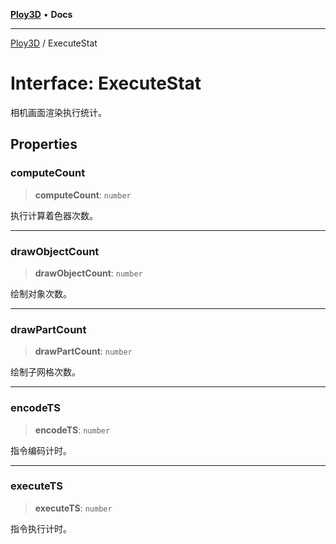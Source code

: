 [**Ploy3D**](../README.md) • **Docs**

***

[Ploy3D](../README.md) / ExecuteStat

# Interface: ExecuteStat

相机画面渲染执行统计。

## Properties

### computeCount

> **computeCount**: `number`

执行计算着色器次数。

***

### drawObjectCount

> **drawObjectCount**: `number`

绘制对象次数。

***

### drawPartCount

> **drawPartCount**: `number`

绘制子网格次数。

***

### encodeTS

> **encodeTS**: `number`

指令编码计时。

***

### executeTS

> **executeTS**: `number`

指令执行计时。
